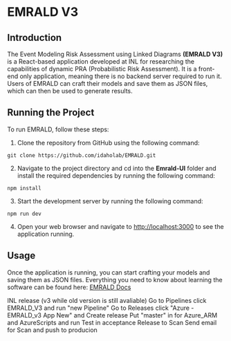 # EMRALD V3

## Introduction

The Event Modeling Risk Assessment using Linked Diagrams **(EMRALD V3)** is a React-based application developed at INL for researching the capabilities of dynamic PRA (Probabilistic Risk Assessment). It is a front-end only application, meaning there is no backend server required to run it. Users of EMRALD can craft their models and save them as JSON files, which can then be used to generate results.

## Running the Project

To run EMRALD, follow these steps:

1. Clone the repository from GitHub using the following command:
```
git clone https://github.com/idaholab/EMRALD.git
```

2. Navigate to the project directory and cd into the **Emrald-UI** folder and install the required dependencies by running the following command:
```
npm install
```

3. Start the development server by running the following command:
```
npm run dev
```

4. Open your web browser and navigate to [http://localhost:3000](http://localhost:3000) to see the application running.

## Usage

Once the application is running, you can start crafting your models and saving them as JSON files.
Everything you need to know about learning the software can be found here: [EMRALD Docs](https://emraldapp.inl.gov/docs/)

INL release (v3 while old version is still avaliable)
Go to Pipelines click EMRALD_V3 and run "new Pipeline" 
Go to Releases click "Azure - EMRALD_v3 App New" and Create release
Put "master" in for Azure_ARM and AzureScripts and run
Test in acceptance
Release to Scan
Send email for Scan and push to producion